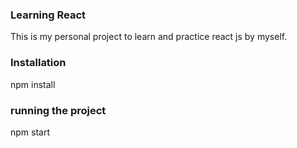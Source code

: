 ### Learning React
This is my personal project to learn and practice react js by myself.

### Installation
npm install

### running the project
npm start